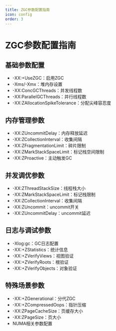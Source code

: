 ```yaml
---
title: ZGC参数配置指南
icon: config
order: 3
---
```


# ZGC参数配置指南

## 基础参数配置
- -XX:+UseZGC：启用ZGC
- -Xms/-Xmx：堆内存设置
- -XX:ConcGCThreads：并发线程数
- -XX:ParallelGCThreads：并行线程数
- -XX:ZAllocationSpikeTolerance：分配尖峰容忍度

## 内存管理参数
- -XX:ZUncommitDelay：内存释放延迟
- -XX:ZCollectionInterval：收集间隔
- -XX:ZFragmentationLimit：碎片限制
- -XX:ZMarkStackSpaceLimit：标记栈空间限制
- -XX:ZProactive：主动触发GC

## 并发调优参数
- -XX:ZThreadStackSize：线程栈大小
- -XX:ZMarkStackSpaceLimit：标记栈限制
- -XX:ZCollectionInterval：收集间隔
- -XX:ZUncommit：uncommit开关
- -XX:ZUncommitDelay：uncommit延迟

## 日志与调试参数
- -Xlog:gc：GC日志配置
- -XX:+ZStatistics：统计信息
- -XX:+ZVerifyViews：视图验证
- -XX:+ZVerifyRoots：根验证
- -XX:+ZVerifyObjects：对象验证

## 特殊场景参数
- -XX:+ZGenerational：分代ZGC
- -XX:+ZCompressedOops：指针压缩
- -XX:ZPageCacheSize：页缓存大小
- -XX:ZPageSize：页大小
- NUMA相关参数配置

